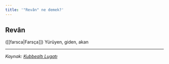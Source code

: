 ```yaml
---
title: '"Revân" ne demek?'
---
```


## Revân
([[farsca|Farsça]]) Yürüyen, giden, akan

---
*Kaynak: [Kubbealtı Lugatı](https://www.lugatim.com/s/revan)*